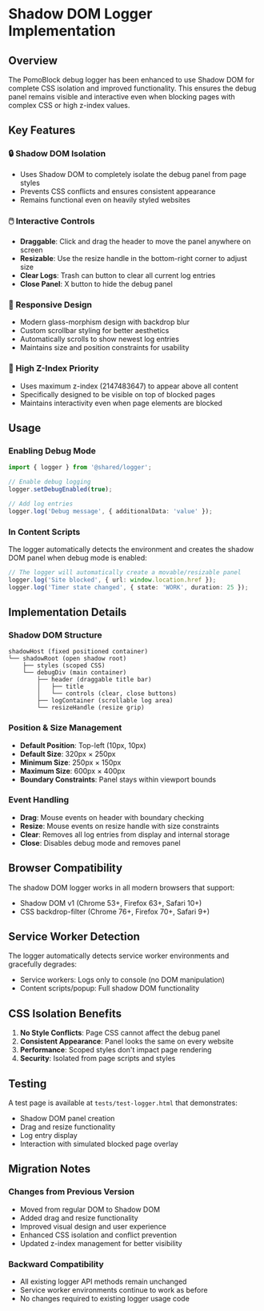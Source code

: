 # Shadow DOM Logger Implementation

## Overview

The PomoBlock debug logger has been enhanced to use Shadow DOM for complete CSS isolation and improved functionality. This ensures the debug panel remains visible and interactive even when blocking pages with complex CSS or high z-index values.

## Key Features

### 🔒 Shadow DOM Isolation
- Uses Shadow DOM to completely isolate the debug panel from page styles
- Prevents CSS conflicts and ensures consistent appearance
- Remains functional even on heavily styled websites

### 🖱️ Interactive Controls
- **Draggable**: Click and drag the header to move the panel anywhere on screen
- **Resizable**: Use the resize handle in the bottom-right corner to adjust size
- **Clear Logs**: Trash can button to clear all current log entries
- **Close Panel**: X button to hide the debug panel

### 📱 Responsive Design
- Modern glass-morphism design with backdrop blur
- Custom scrollbar styling for better aesthetics
- Automatically scrolls to show newest log entries
- Maintains size and position constraints for usability

### 🎯 High Z-Index Priority
- Uses maximum z-index (2147483647) to appear above all content
- Specifically designed to be visible on top of blocked pages
- Maintains interactivity even when page elements are blocked

## Usage

### Enabling Debug Mode
```typescript
import { logger } from '@shared/logger';

// Enable debug logging
logger.setDebugEnabled(true);

// Add log entries
logger.log('Debug message', { additionalData: 'value' });
```

### In Content Scripts
The logger automatically detects the environment and creates the shadow DOM panel when debug mode is enabled:

```typescript
// The logger will automatically create a movable/resizable panel
logger.log('Site blocked', { url: window.location.href });
logger.log('Timer state changed', { state: 'WORK', duration: 25 });
```

## Implementation Details

### Shadow DOM Structure
```
shadowHost (fixed positioned container)
└── shadowRoot (open shadow root)
    ├── styles (scoped CSS)
    └── debugDiv (main container)
        ├── header (draggable title bar)
        │   ├── title
        │   └── controls (clear, close buttons)
        ├── logContainer (scrollable log area)
        └── resizeHandle (resize grip)
```

### Position & Size Management
- **Default Position**: Top-left (10px, 10px)
- **Default Size**: 320px × 250px
- **Minimum Size**: 250px × 150px
- **Maximum Size**: 600px × 400px
- **Boundary Constraints**: Panel stays within viewport bounds

### Event Handling
- **Drag**: Mouse events on header with boundary checking
- **Resize**: Mouse events on resize handle with size constraints
- **Clear**: Removes all log entries from display and internal storage
- **Close**: Disables debug mode and removes panel

## Browser Compatibility

The shadow DOM logger works in all modern browsers that support:
- Shadow DOM v1 (Chrome 53+, Firefox 63+, Safari 10+)
- CSS backdrop-filter (Chrome 76+, Firefox 70+, Safari 9+)

## Service Worker Detection

The logger automatically detects service worker environments and gracefully degrades:
- Service workers: Logs only to console (no DOM manipulation)
- Content scripts/popup: Full shadow DOM functionality

## CSS Isolation Benefits

1. **No Style Conflicts**: Page CSS cannot affect the debug panel
2. **Consistent Appearance**: Panel looks the same on every website
3. **Performance**: Scoped styles don't impact page rendering
4. **Security**: Isolated from page scripts and styles

## Testing

A test page is available at `tests/test-logger.html` that demonstrates:
- Shadow DOM panel creation
- Drag and resize functionality
- Log entry display
- Interaction with simulated blocked page overlay

## Migration Notes

### Changes from Previous Version
- Moved from regular DOM to Shadow DOM
- Added drag and resize functionality
- Improved visual design and user experience
- Enhanced CSS isolation and conflict prevention
- Updated z-index management for better visibility

### Backward Compatibility
- All existing logger API methods remain unchanged
- Service worker environments continue to work as before
- No changes required to existing logger usage code
